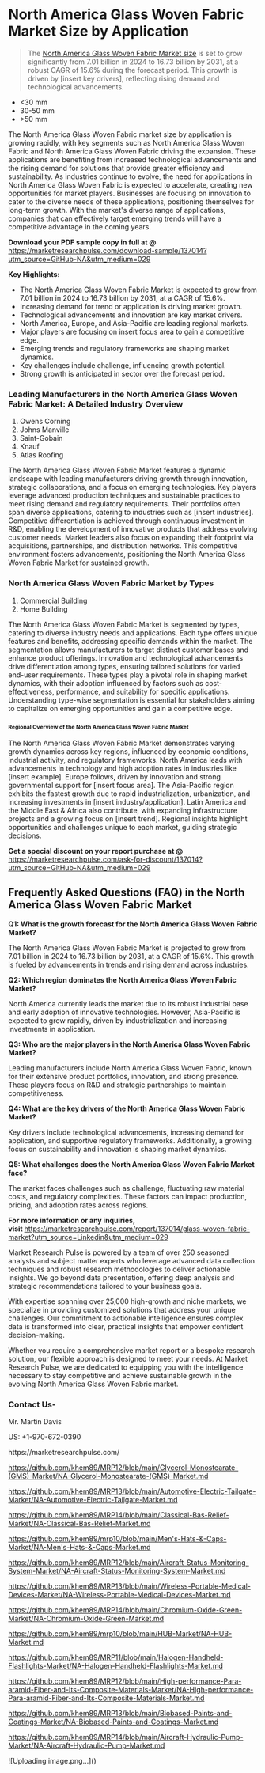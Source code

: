 <h1>North America Glass Woven Fabric Market&nbsp;Size by Application</h1><blockquote><p>The <a href="https://marketresearchpulse.com/download-sample/137014?utm_source=GitHub-NA&amp;utm_medium=029">North America Glass Woven Fabric Market size</a> is set to grow significantly from 7.01 billion in 2024 to 16.73 billion by 2031, at a robust CAGR of 15.6% during the forecast period. This growth is driven by [insert key drivers], reflecting rising demand and technological advancements.</p></blockquote><ul><li><30 mm<li> 30-50 mm<li> >50 mm</li></ul><p>The North America Glass Woven Fabric market size by application is growing rapidly, with key segments such as North America Glass Woven Fabric and North America Glass Woven Fabric driving the expansion. These applications are benefiting from increased technological advancements and the rising demand for solutions that provide greater efficiency and sustainability. As industries continue to evolve, the need for applications in North America Glass Woven Fabric is expected to accelerate, creating new opportunities for market players. Businesses are focusing on innovation to cater to the diverse needs of these applications, positioning themselves for long-term growth. With the market's diverse range of applications, companies that can effectively target emerging trends will have a competitive advantage in the coming years.</p><p><strong>Download your PDF sample copy in full at @ </strong><a href="https://marketresearchpulse.com/download-sample/137014?utm_source=GitHub-NA&amp;utm_medium=029">https://marketresearchpulse.com/download-sample/137014?utm_source=GitHub-NA&amp;utm_medium=029</a></p><p><strong>Key Highlights: </strong></p><ul><li>The North America Glass Woven Fabric Market is expected to grow from 7.01 billion in 2024 to 16.73 billion by 2031, at a CAGR of 15.6%.</li><li>Increasing demand for trend or application is driving market growth.</li><li>Technological advancements and innovation are key market drivers.</li><li>North America, Europe, and Asia-Pacific are leading regional markets.</li><li>Major players are focusing on insert focus area to gain a competitive edge.</li><li>Emerging trends and regulatory frameworks are shaping market dynamics.</li><li>Key challenges include challenge, influencing growth potential.</li><li>Strong growth is anticipated in sector over the forecast period.</li></ul><h3>Leading Manufacturers in the North America Glass Woven Fabric Market: A Detailed Industry Overview</h3><ol><li>Owens Corning</li><li>Johns Manville</li><li>Saint-Gobain</li><li>Knauf</li><li>Atlas Roofing</li></ol><div class="flex max-w-full flex-col flex-grow"><div class="min-h-8 text-message flex w-full flex-col items-end gap-2 whitespace-normal break-words [.text-message+&amp;]:mt-5" dir="auto" data-message-author-role="assistant" data-message-id="fd8432e4-4910-450d-b182-61b7bfb0a01f" data-message-model-slug="gpt-4o"><div class="flex w-full flex-col gap-1 empty:hidden first:pt-[3px]"><div class="markdown prose w-full break-words dark:prose-invert light"><p>The North America Glass Woven Fabric Market features a dynamic landscape with leading manufacturers driving growth through innovation, strategic collaborations, and a focus on emerging technologies. Key players leverage advanced production techniques and sustainable practices to meet rising demand and regulatory requirements. Their portfolios often span diverse applications, catering to industries such as [insert industries]. Competitive differentiation is achieved through continuous investment in R&amp;D, enabling the development of innovative products that address evolving customer needs. Market leaders also focus on expanding their footprint via acquisitions, partnerships, and distribution networks. This competitive environment fosters advancements, positioning the North America Glass Woven Fabric Market for sustained growth.</p></div></div></div></div><h3>North America Glass Woven Fabric Market by Types</h3><ol><li>Commercial Building<li> Home Building</li></ol><div class="flex max-w-full flex-col flex-grow"><div class="min-h-8 text-message flex w-full flex-col items-end gap-2 whitespace-normal break-words [.text-message+&amp;]:mt-5" dir="auto" data-message-author-role="assistant" data-message-id="084470be-0bb7-4664-bddf-5156b4f41249" data-message-model-slug="gpt-4o-mini"><div class="flex w-full flex-col gap-1 empty:hidden first:pt-[3px]"><div class="markdown prose w-full break-words dark:prose-invert light"><p>The North America Glass Woven Fabric Market is segmented by types, catering to diverse industry needs and applications. Each type offers unique features and benefits, addressing specific demands within the market. The segmentation allows manufacturers to target distinct customer bases and enhance product offerings. Innovation and technological advancements drive differentiation among types, ensuring tailored solutions for varied end-user requirements. These types play a pivotal role in shaping market dynamics, with their adoption influenced by factors such as cost-effectiveness, performance, and suitability for specific applications. Understanding type-wise segmentation is essential for stakeholders aiming to capitalize on emerging opportunities and gain a competitive edge.</p></div></div></div></div><h3><span style="font-size: 11px;">Regional Overview of the North America Glass Woven Fabric Market</span></h3><div class="flex max-w-full flex-col flex-grow"><div class="min-h-8 text-message flex w-full flex-col items-end gap-2 whitespace-normal break-words [.text-message+&amp;]:mt-5" dir="auto" data-message-author-role="assistant" data-message-id="e9038762-ce64-4e30-91c9-9bd413514231" data-message-model-slug="gpt-4o-mini"><div class="flex w-full flex-col gap-1 empty:hidden first:pt-[3px]"><div class="markdown prose w-full break-words dark:prose-invert light"><p>The North America Glass Woven Fabric Market demonstrates varying growth dynamics across key regions, influenced by economic conditions, industrial activity, and regulatory frameworks. North America leads with advancements in technology and high adoption rates in industries like [insert example]. Europe follows, driven by innovation and strong governmental support for [insert focus area]. The Asia-Pacific region exhibits the fastest growth due to rapid industrialization, urbanization, and increasing investments in [insert industry/application]. Latin America and the Middle East &amp; Africa also contribute, with expanding infrastructure projects and a growing focus on [insert trend]. Regional insights highlight opportunities and challenges unique to each market, guiding strategic decisions.</p></div></div></div></div><p><strong>Get a special discount on your report purchase at @ </strong><a href="https://marketresearchpulse.com/ask-for-discount/137014?utm_source=GitHub-NA&amp;utm_medium=029">https://marketresearchpulse.com/ask-for-discount/137014?utm_source=GitHub-NA&amp;utm_medium=029</a></p><h2>Frequently Asked Questions (FAQ) in the North America Glass Woven Fabric Market</h2><p><strong>Q1: What is the growth forecast for the North America Glass Woven Fabric Market?</strong></p><p>The North America Glass Woven Fabric Market is projected to grow from 7.01 billion in 2024 to 16.73 billion by 2031, at a CAGR of 15.6%. This growth is fueled by advancements in trends and rising demand across industries.</p><p><strong>Q2: Which region dominates the North America Glass Woven Fabric Market?</strong></p><p>North America currently leads the market due to its robust industrial base and early adoption of innovative technologies. However, Asia-Pacific is expected to grow rapidly, driven by industrialization and increasing investments in application.</p><p><strong>Q3: Who are the major players in the North America Glass Woven Fabric Market?</strong></p><p>Leading manufacturers include North America Glass Woven Fabric, known for their extensive product portfolios, innovation, and strong presence. These players focus on R&amp;D and strategic partnerships to maintain competitiveness.</p><p><strong>Q4: What are the key drivers of the North America Glass Woven Fabric Market?</strong></p><p>Key drivers include technological advancements, increasing demand for application, and supportive regulatory frameworks. Additionally, a growing focus on sustainability and innovation is shaping market dynamics.</p><p><strong>Q5: What challenges does the North America Glass Woven Fabric Market face?</strong></p><p>The market faces challenges such as challenge, fluctuating raw material costs, and regulatory complexities. These factors can impact production, pricing, and adoption rates across regions.</p><p><strong>For more information or any inquiries, visit&nbsp;</strong><a href="https://marketresearchpulse.com/report/137014/glass-woven-fabric-market?utm_source=Linkedin&utm_medium=029">https://marketresearchpulse.com/report/137014/glass-woven-fabric-market?utm_source=Linkedin&utm_medium=029</a></p><p>Market Research Pulse is powered by a team of over 250 seasoned analysts and subject matter experts who leverage advanced data collection techniques and robust research methodologies to deliver actionable insights. We go beyond data presentation, offering deep analysis and strategic recommendations tailored to your business goals.</p><p>With expertise spanning over 25,000 high-growth and niche markets, we specialize in providing customized solutions that address your unique challenges. Our commitment to actionable intelligence ensures complex data is transformed into clear, practical insights that empower confident decision-making.</p><p>Whether you require a comprehensive market report or a bespoke research solution, our flexible approach is designed to meet your needs. At Market Research Pulse, we are dedicated to equipping you with the intelligence necessary to stay competitive and achieve sustainable growth in the evolving North America Glass Woven Fabric market.</p><h3><strong>Contact Us-</strong></h3><p>Mr. Martin Davis</p><p>US: +1-970-672-0390</p><p>https://marketresearchpulse.com/</p><p><a href="https://github.com/khem89/MRP12/blob/main/Glycerol-Monostearate-(GMS)-Market/NA-Glycerol-Monostearate-(GMS)-Market.md">https://github.com/khem89/MRP12/blob/main/Glycerol-Monostearate-(GMS)-Market/NA-Glycerol-Monostearate-(GMS)-Market.md</a></p><p><a href="https://github.com/khem89/MRP13/blob/main/Automotive-Electric-Tailgate-Market/NA-Automotive-Electric-Tailgate-Market.md">https://github.com/khem89/MRP13/blob/main/Automotive-Electric-Tailgate-Market/NA-Automotive-Electric-Tailgate-Market.md</a></p><p><a href="https://github.com/khem89/MRP14/blob/main/Classical-Bas-Relief-Market/NA-Classical-Bas-Relief-Market.md">https://github.com/khem89/MRP14/blob/main/Classical-Bas-Relief-Market/NA-Classical-Bas-Relief-Market.md</a></p><p><a href="https://github.com/khem89/mrp10/blob/main/Men's-Hats-&-Caps-Market/NA-Men's-Hats-&-Caps-Market.md">https://github.com/khem89/mrp10/blob/main/Men's-Hats-&-Caps-Market/NA-Men's-Hats-&-Caps-Market.md</a></p><p><a href="https://github.com/khem89/MRP12/blob/main/Aircraft-Status-Monitoring-System-Market/NA-Aircraft-Status-Monitoring-System-Market.md">https://github.com/khem89/MRP12/blob/main/Aircraft-Status-Monitoring-System-Market/NA-Aircraft-Status-Monitoring-System-Market.md</a></p><p><a href="https://github.com/khem89/MRP13/blob/main/Wireless-Portable-Medical-Devices-Market/NA-Wireless-Portable-Medical-Devices-Market.md">https://github.com/khem89/MRP13/blob/main/Wireless-Portable-Medical-Devices-Market/NA-Wireless-Portable-Medical-Devices-Market.md</a></p><p><a href="https://github.com/khem89/MRP14/blob/main/Chromium-Oxide-Green-Market/NA-Chromium-Oxide-Green-Market.md">https://github.com/khem89/MRP14/blob/main/Chromium-Oxide-Green-Market/NA-Chromium-Oxide-Green-Market.md</a></p><p><a href="https://github.com/khem89/mrp10/blob/main/HUB-Market/NA-HUB-Market.md">https://github.com/khem89/mrp10/blob/main/HUB-Market/NA-HUB-Market.md</a></p><p><a href="https://github.com/khem89/MRP11/blob/main/Halogen-Handheld-Flashlights-Market/NA-Halogen-Handheld-Flashlights-Market.md">https://github.com/khem89/MRP11/blob/main/Halogen-Handheld-Flashlights-Market/NA-Halogen-Handheld-Flashlights-Market.md</a></p><p><a href="https://github.com/khem89/MRP12/blob/main/High-performance-Para-aramid-Fiber-and-Its-Composite-Materials-Market/NA-High-performance-Para-aramid-Fiber-and-Its-Composite-Materials-Market.md">https://github.com/khem89/MRP12/blob/main/High-performance-Para-aramid-Fiber-and-Its-Composite-Materials-Market/NA-High-performance-Para-aramid-Fiber-and-Its-Composite-Materials-Market.md</a></p><p><a href="https://github.com/khem89/MRP13/blob/main/Biobased-Paints-and-Coatings-Market/NA-Biobased-Paints-and-Coatings-Market.md">https://github.com/khem89/MRP13/blob/main/Biobased-Paints-and-Coatings-Market/NA-Biobased-Paints-and-Coatings-Market.md</a></p><p><a href="https://github.com/khem89/MRP14/blob/main/Aircraft-Hydraulic-Pump-Market/NA-Aircraft-Hydraulic-Pump-Market.md">https://github.com/khem89/MRP14/blob/main/Aircraft-Hydraulic-Pump-Market/NA-Aircraft-Hydraulic-Pump-Market.md</a></p>
![Uploading image.png…]()

